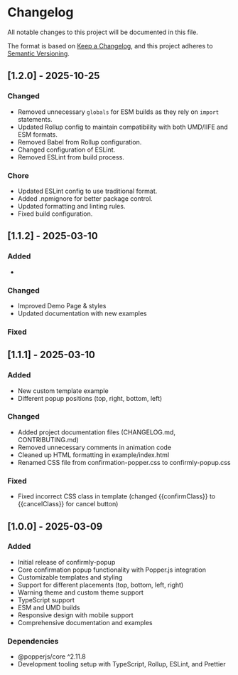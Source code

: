 # Changelog

All notable changes to this project will be documented in this file.

The format is based on [Keep a Changelog](https://keepachangelog.com/en/1.0.0/),
and this project adheres to [Semantic Versioning](https://semver.org/spec/v2.0.0.html).

## [1.2.0] - 2025-10-25

### Changed

- Removed unnecessary `globals` for ESM builds as they rely on `import` statements.
- Updated Rollup config to maintain compatibility with both UMD/IIFE and ESM formats.
- Removed Babel from Rollup configuration.
- Changed configuration of ESLint.
- Removed ESLint from build process.

### Chore

- Updated ESLint config to use traditional format.
- Added .npmignore for better package control.
- Updated formatting and linting rules.
- Fixed build configuration.

## [1.1.2] - 2025-03-10

### Added

-

### Changed

- Improved Demo Page & styles
- Updated documentation with new examples

### Fixed

## [1.1.1] - 2025-03-10

### Added

- New custom template example
- Different popup positions (top, right, bottom, left)

### Changed

- Added project documentation files (CHANGELOG.md, CONTRIBUTING.md)
- Removed unnecessary comments in animation code
- Cleaned up HTML formatting in example/index.html
- Renamed CSS file from confirmation-popper.css to confirmly-popup.css

### Fixed

- Fixed incorrect CSS class in template (changed {{confirmClass}} to {{cancelClass}} for cancel button)

## [1.0.0] - 2025-03-09

### Added

- Initial release of confirmly-popup
- Core confirmation popup functionality with Popper.js integration
- Customizable templates and styling
- Support for different placements (top, bottom, left, right)
- Warning theme and custom theme support
- TypeScript support
- ESM and UMD builds
- Responsive design with mobile support
- Comprehensive documentation and examples

### Dependencies

- @popperjs/core ^2.11.8
- Development tooling setup with TypeScript, Rollup, ESLint, and Prettier
